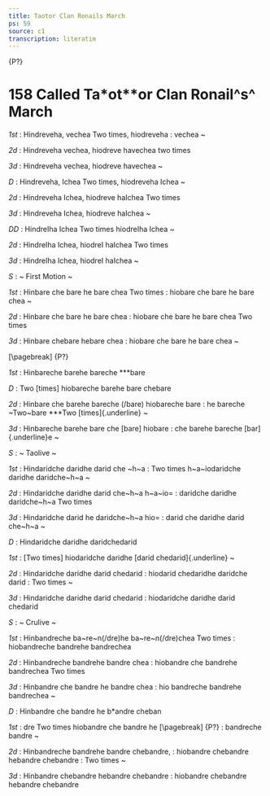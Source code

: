 ```yaml
---
title: Taotor Clan Ronails March
ps: 59
source: c1
transcription: literatim
---
```


{P?}

# 158 Called Ta\*ot\*\*or Clan Ronail^s^ March

_1st_
: Hindreveha, vechea Two times, hiodreveha
: vechea \~

_2d_
: Hindreveha vechea, hiodreve havechea two times

_3d_
: Hindreveha vechea, hiodreve havechea \~

_D_
: Hindreveha, Ichea Two times, hiodreveha Ichea \~

_2d_
: Hindreveha Ichea, hiodreve haIchea Two times

_3d_
: Hindreveha Ichea, hiodreve haIchea \~

_DD_
: HindreIha Ichea Two times hiodreIha Ichea \~

_2d_
: HindreIha Ichea, hiodreI haIchea Two times

_3d_
: HindreIha Ichea, hiodreI haIchea \~

_S_
: \~ First Motion \~

_1st_
: Hinbare che bare he bare chea Two times
: hiobare che bare he bare chea \~

_2d_
: Hinbare che bare he bare chea
: hiobare che bare he bare chea Two times

_3d_
: Hinbare chebare hebare chea
: hiobare che bare he bare chea \~

[\pagebreak]
{P?}

_1st_
: Hinbareche barehe bareche \*\*\*bare

_D_
: Two \[times\] hiobareche barehe bare chebare

_2d_
: Hinbare che barehe bareche (/bare) hiobareche bare
: he bareche ~Two~bare \*\*\*Two [times]{.underline} \~

_3d_
: Hinbareche barehe bare che \[bare\] hiobare
: che barehe bareche [bar]{.underline}e \~

_S_
: \~ Taolive \~

_1st_
: Hindaridche daridhe darid che ~h~a
: Two times h~a~iodaridche daridhe daridche~h~a \~

_2d_
: Hindaridche daridhe darid che~h~a h~a~io=
: daridche daridhe daridche~h~a Two times

_3d_
: Hindaridche darid he daridche~h~a hio=
: darid che daridhe darid che~h~a \~

_D_
: Hindaridche daridhe daridchedarid

_1st_
: \[Two times\] hiodaridche daridhe [darid chedarid]{.underline} \~

_2d_
: Hindaridche daridhe darid chedarid
: hiodarid chedaridhe daridche darid
: Two times \~

_3d_
: Hindaridche daridhe darid chedarid
: hiodaridche daridhe darid chedarid

_S_
: \~ Crulive \~

_1st_
: Hinbandreche ba~re~n(/dre)he ba~re~n(/dre)chea Two times
: hiobandreche bandrehe bandrechea

_2d_
: Hinbandreche bandrehe bandre chea
: hiobandre che bandrehe bandrechea Two times

_3d_
: Hinbandre che bandre he bandre chea
: hio bandreche bandrehe bandrechea \~

_D_
: Hinbandre che bandre he b\*andre cheban

_1st_
: dre Two times hiobandre che bandre he
[\pagebreak]
{P?}
: bandreche bandre \~

_2d_
: Hinbandreche bandrehe bandre chebandre,
: hiobandre chebandre hebandre chebandre
: Two times \~

_3d_
: Hinbandre chebandre hebandre chebandre
: hiobandre chebandre hebandre chebandre
